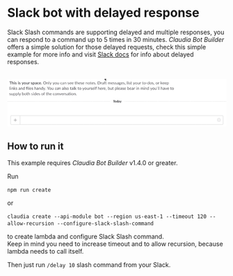 # Slack bot with delayed response

Slack Slash commands are supporting delayed and multiple responses, you can respond to a command up to 5 times in 30 minutes.
_Claudia Bot Builder_ offers a simple solution for those delayed requests, check this simple example for more info and visit [Slack docs](https://api.slack.com/slash-commands#responding_to_a_command) for info about delayed responses.

<br/>
<img src="slack-delayed-response.gif" width="650" />
<br/>

## How to run it

This example requires _Claudia Bot Builder_ v1.4.0 or greater.

Run

```
npm run create
```

or

```
claudia create --api-module bot --region us-east-1 --timeout 120 --allow-recursion --configure-slack-slash-command
```

to create lambda and configure Slack Slash command.  
Keep in mind you need to increase timeout and to allow recursion, because lambda needs to call itself.

Then just run `/delay 10` slash command from your Slack.
